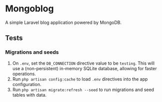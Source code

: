 # Mongoblog

A simple Laravel blog application powered by MongoDB.

## Tests

### Migrations and seeds

1. On `.env`, set the `DB_CONNECTION` directive value to be `testing`. This will use a (non-persistent) in-memory SQLite database, allowing for faster operations.
1. Run `php artisan config:cache` to load `.env` directives into the app configuration. 
1. Run `php artisan migrate:refresh --seed` to run migrations and seed tables with data.
